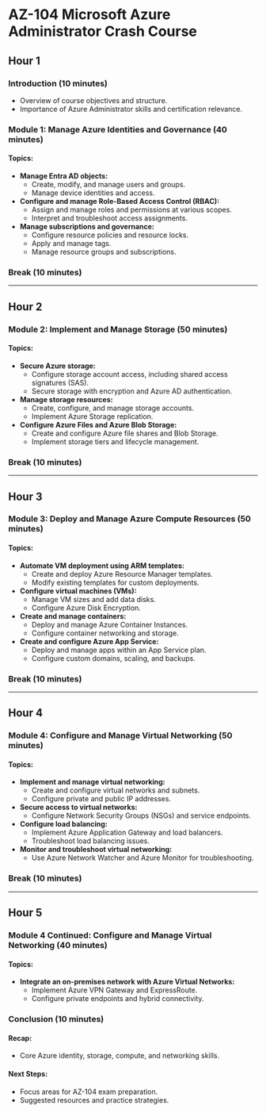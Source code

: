 # AZ-104 Microsoft Azure Administrator Crash Course

## **Hour 1**
### **Introduction (10 minutes)**
- Overview of course objectives and structure.
- Importance of Azure Administrator skills and certification relevance.

### **Module 1: Manage Azure Identities and Governance (40 minutes)**
#### Topics:
- **Manage Entra AD objects:**
  - Create, modify, and manage users and groups.
  - Manage device identities and access.
- **Configure and manage Role-Based Access Control (RBAC):**
  - Assign and manage roles and permissions at various scopes.
  - Interpret and troubleshoot access assignments.
- **Manage subscriptions and governance:**
  - Configure resource policies and resource locks.
  - Apply and manage tags.
  - Manage resource groups and subscriptions.

### **Break (10 minutes)**  
---

## **Hour 2**
### **Module 2: Implement and Manage Storage (50 minutes)**
#### Topics:
- **Secure Azure storage:**
  - Configure storage account access, including shared access signatures (SAS).
  - Secure storage with encryption and Azure AD authentication.
- **Manage storage resources:**
  - Create, configure, and manage storage accounts.
  - Implement Azure Storage replication.
- **Configure Azure Files and Azure Blob Storage:**
  - Create and configure Azure file shares and Blob Storage.
  - Implement storage tiers and lifecycle management.

### **Break (10 minutes)**  
---

## **Hour 3**
### **Module 3: Deploy and Manage Azure Compute Resources (50 minutes)**
#### Topics:
- **Automate VM deployment using ARM templates:**
  - Create and deploy Azure Resource Manager templates.
  - Modify existing templates for custom deployments.
- **Configure virtual machines (VMs):**
  - Manage VM sizes and add data disks.
  - Configure Azure Disk Encryption.
- **Create and manage containers:**
  - Deploy and manage Azure Container Instances.
  - Configure container networking and storage.
- **Create and configure Azure App Service:**
  - Deploy and manage apps within an App Service plan.
  - Configure custom domains, scaling, and backups.

### **Break (10 minutes)**  
---

## **Hour 4**
### **Module 4: Configure and Manage Virtual Networking (50 minutes)**
#### Topics:
- **Implement and manage virtual networking:**
  - Create and configure virtual networks and subnets.
  - Configure private and public IP addresses.
- **Secure access to virtual networks:**
  - Configure Network Security Groups (NSGs) and service endpoints.
- **Configure load balancing:**
  - Implement Azure Application Gateway and load balancers.
  - Troubleshoot load balancing issues.
- **Monitor and troubleshoot virtual networking:**
  - Use Azure Network Watcher and Azure Monitor for troubleshooting.

### **Break (10 minutes)**  
---

## **Hour 5**
### **Module 4 Continued: Configure and Manage Virtual Networking (40 minutes)**
#### Topics:
- **Integrate an on-premises network with Azure Virtual Networks:**
  - Implement Azure VPN Gateway and ExpressRoute.
  - Configure private endpoints and hybrid connectivity.

### **Conclusion (10 minutes)**
#### Recap:
- Core Azure identity, storage, compute, and networking skills.

#### Next Steps:
- Focus areas for AZ-104 exam preparation.
- Suggested resources and practice strategies.
